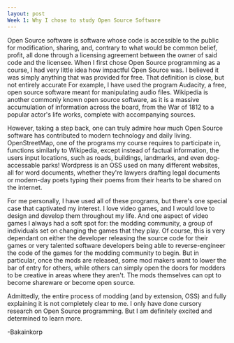 ```yaml
---
layout: post
Week 1: Why I chose to study Open Source Software
---
```


Open Source software is software whose code is accessible to the public for modification, sharing, and, contrary to what would be common belief, profit, all done through a licensing agreement between the owner of said code and the licensee. When I first chose Open Source programming as a course, I had very little idea how impactful Open Source was. I believed it was simply anything that was provided for free. That definition is close, but not entirely accurate For example, I have used the program Audacity, a free, open source software meant for manipulating audio files. Wikipedia is another commonly known open source software, as it is a massive accumulation of information across the board, from the War of 1812 to a popular actor's life works, complete with accompanying sources.

However, taking a step back, one can truly admire how much Open Source software has contributed to modern technology and daily living. OpenStreetMap, one of the programs my course requires to participate in, functions similarly to Wikipedia, except instead of factual information, the users input locations, such as roads, buildings, landmarks, and even dog-accessable parks! Wordpress is an OSS used on many different websites, all for word documents, whether they're lawyers drafting legal documents or modern-day poets typing their poems from their hearts to be shared on the internet.

For me personally, I have used all of these programs, but there's one special case that captivated my interest. I love video games, and I would love to design and develop them throughout my life. And one aspect of video games I always had a soft spot for: the modding community, a group of individuals set on changing the games that they play. Of course, this is very dependant on either the developer releasing the source code for their games or very talented software developers being able to reverse-engineer the code of the games for the modding community to begin. But in particular, once the mods are released, some mod makers want to lower the bar of entry for others, while others can simply open the doors for modders to be creative in areas where they aren't. The mods themselves can opt to become shareware or become open source.

Admittedly, the entire process of modding (and by extension, OSS) and fully explaining it is not completely clear to me. I only have done cursory research on Open Source programming. But I am definitely excited and determined to learn more.

-Bakainkorp
